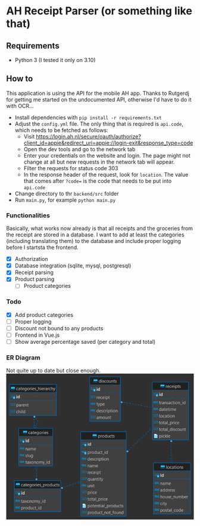 # AH Receipt Parser (or something like that)

## Requirements

- Python 3 (I tested it only on 3.10)

## How to

This application is using the API for the mobile AH app. Thanks to Rutgerdj for getting me started on the undocumented API, otherwise I'd have to do it with OCR...

- Install dependencies with `pip install -r requirements.txt`
- Adjust the `config.yml` file. The only thing that is required is `api.code`, which needs to be fetched as follows:
  - Visit https://login.ah.nl/secure/oauth/authorize?client_id=appie&redirect_uri=appie://login-exit&response_type=code
  - Open the dev tools and go to the network tab
  - Enter your credentials on the website and login. The page might not change at all but new requests in the network tab will appear.
  - Filter the requests for status code 303
  - In the response header of the request, look for `location`. The value that comes after `?code=` is the code that needs to be put into `api.code`
- Change directory to thr `backend/src` folder
- Run `main.py`, for example `python main.py`

### Functionalities
Basically, what works now already is that all receipts and the groceries from the receipt are stored in a database. I want to add at least the categories (including translating them) to the database and include proper logging before I startsta the frontend.

- [x] Authorization
- [x] Database integration (sqlite, mysql, postgresql)
- [x] Receipt parsing
- [x] Product parsing
  - [ ] Product categories

### Todo
- [x] Add product categories
- [ ] Proper logging
- [ ] Discount not bound to any products
- [ ] Frontend in Vue.js
- [ ] Show average percentage saved (per category and total)

### ER Diagram
Not quite up to date but close enough.
![ER Diagram](ER_diagram.png)
